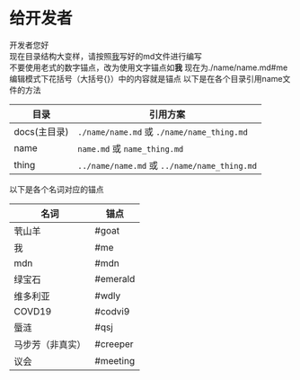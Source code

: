 # 给开发者
开发者您好  
现在目录结构大变样，请按照[我](./name/name.md#me)写好的md文件进行编写  
不要使用老式的数字锚点，改为使用文字锚点如**我** 现在为./name/name.md#me  
编辑模式下花括号（大括号{}）中的内容就是锚点
以下是在各个目录引用name文件的方法   

| 目录        | 引用方案                                        |
|-----------|---------------------------------------------|
| docs(主目录) | `./name/name.md` 或 `./name/name_thing.md`   |
| name      | `name.md` 或 `name_thing.md`                 |
| thing     | `../name/name.md` 或 `../name/name_thing.md` |

以下是各个名词对应的锚点


| 名词       | 锚点       |
|----------|----------|
| 茕山羊      | #goat    |
| 我        | #me      |
| mdn      | #mdn     |
| 绿宝石      | #emerald |
| 维多利亚     | #wdly    |
| COVD19   | #codvi9  |
| 蜃涟       | #qsj     |
| 马步芳（非真实） | #creeper |
| 议会       | #meeting |

<div id="giscus"></div>
<script src="https://giscus.app/client.js"
        data-repo="nomdn/GoatBook-Source"
        data-repo-id="R_kgDOPXYjCw"
        data-category="General"
        data-category-id="DIC_kwDOPXYjC84Ctwim"
        data-mapping="title"
        data-strict="0"
        data-reactions-enabled="1"
        data-emit-metadata="0"
        data-input-position="top"
        data-theme="preferred_color_scheme"
        data-lang="zh-CN"
        crossorigin="anonymous"
        async>
</script>